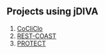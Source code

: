 ## Projects using jDIVA
1. [CoCliClo](https://globalclimateforum.org/portfolio-item/coclico/)
2. [REST-COAST]()
3. [PROTECT]()